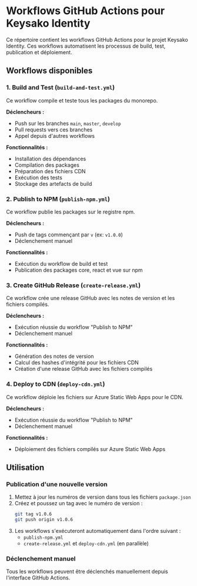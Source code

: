 # Workflows GitHub Actions pour Keysako Identity

Ce répertoire contient les workflows GitHub Actions pour le projet Keysako Identity. Ces workflows automatisent les processus de build, test, publication et déploiement.

## Workflows disponibles

### 1. Build and Test (`build-and-test.yml`)

Ce workflow compile et teste tous les packages du monorepo.

**Déclencheurs :**
- Push sur les branches `main`, `master`, `develop`
- Pull requests vers ces branches
- Appel depuis d'autres workflows

**Fonctionnalités :**
- Installation des dépendances
- Compilation des packages
- Préparation des fichiers CDN
- Exécution des tests
- Stockage des artefacts de build

### 2. Publish to NPM (`publish-npm.yml`)

Ce workflow publie les packages sur le registre npm.

**Déclencheurs :**
- Push de tags commençant par `v` (ex: `v1.0.0`)
- Déclenchement manuel

**Fonctionnalités :**
- Exécution du workflow de build et test
- Publication des packages core, react et vue sur npm

### 3. Create GitHub Release (`create-release.yml`)

Ce workflow crée une release GitHub avec les notes de version et les fichiers compilés.

**Déclencheurs :**
- Exécution réussie du workflow "Publish to NPM"
- Déclenchement manuel

**Fonctionnalités :**
- Génération des notes de version
- Calcul des hashes d'intégrité pour les fichiers CDN
- Création d'une release GitHub avec les fichiers compilés

### 4. Deploy to CDN (`deploy-cdn.yml`)

Ce workflow déploie les fichiers sur Azure Static Web Apps pour le CDN.

**Déclencheurs :**
- Exécution réussie du workflow "Publish to NPM"
- Déclenchement manuel

**Fonctionnalités :**
- Déploiement des fichiers compilés sur Azure Static Web Apps

## Utilisation

### Publication d'une nouvelle version

1. Mettez à jour les numéros de version dans tous les fichiers `package.json`
2. Créez et poussez un tag avec le numéro de version :
   ```bash
   git tag v1.0.6
   git push origin v1.0.6
   ```
3. Les workflows s'exécuteront automatiquement dans l'ordre suivant :
   - `publish-npm.yml`
   - `create-release.yml` et `deploy-cdn.yml` (en parallèle)

### Déclenchement manuel

Tous les workflows peuvent être déclenchés manuellement depuis l'interface GitHub Actions.
